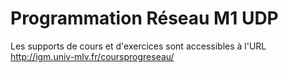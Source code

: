 # Programmation Réseau M1 UDP

Les supports de cours et d'exercices sont accessibles à l'URL http://igm.univ-mlv.fr/coursprogreseau/
